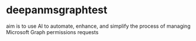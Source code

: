 # deepanmsgraphtest
aim is to use AI to automate, enhance, and simplify the process of managing Microsoft Graph permissions requests
